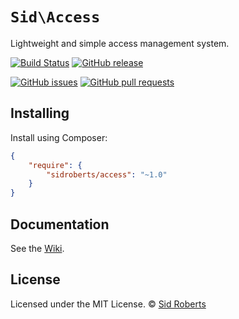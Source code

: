 # `Sid\Access`

Lightweight and simple access management system.



[![Build Status](https://img.shields.io/travis/SidRoberts/access/1.0.x.svg?style=for-the-badge)](https://travis-ci.org/SidRoberts/access)
[![GitHub release](https://img.shields.io/github/release/SidRoberts/access.svg?style=for-the-badge)]()

[![GitHub issues](https://img.shields.io/github/issues-raw/SidRoberts/access.svg?style=for-the-badge)](https://github.com/SidRoberts/access/issues)
[![GitHub pull requests](https://img.shields.io/github/issues-pr-raw/SidRoberts/access.svg?style=for-the-badge)](https://github.com/SidRoberts/access/pulls)



## Installing

Install using Composer:

```json
{
    "require": {
        "sidroberts/access": "~1.0"
    }
}
```



## Documentation

See the [Wiki](https://github.com/SidRoberts/access/wiki).



## License

Licensed under the MIT License.
© [Sid Roberts](https://github.com/SidRoberts)
